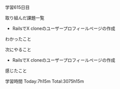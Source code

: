 学習615日目

取り組んだ課題一覧

- RailsでX cloneのユーザープロフィールページの作成

わかったこと

次にやること

- RailsでX cloneのユーザープロフィールページの作成


感じたこと

学習時間 Today:7h15m Total:3075h15m